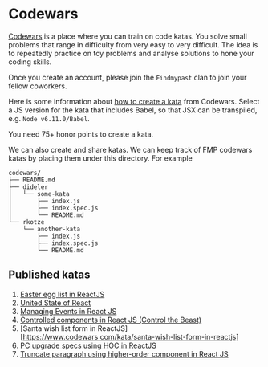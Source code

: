 # Codewars

[Codewars](https://www.codewars.com/) is a place where you can train on code
katas. You solve small problems that range in difficulty from very easy to very
difficult. The idea is to repeatedly practice on toy problems and analyse
solutions to hone your coding skills.

Once you create an account, please join the `Findmypast` clan to join your
fellow coworkers.

Here is some information about [how to create a kata](https://github.com/Codewars/codewars.com/wiki/Tutorial%3A-Create-Your-First-Kata) from Codewars.
Select a JS version for the kata that includes Babel, so that JSX can be transpiled, e.g. `Node v6.11.0/Babel`.

You need 75+ honor points to create a kata.

We can also create and share katas. We can keep track of FMP codewars katas by
placing them under this directory. For example

```
codewars/
├── README.md
├── dideler
│   └── some-kata
│       ├── index.js
│       ├── index.spec.js
│       └── README.md
└── rkotze
    └── another-kata
        ├── index.js
        ├── index.spec.js
        └── README.md
```

## Published katas

1. [Easter egg list in ReactJS](https://www.codewars.com/kata/easter-egg-list-in-reactjs)
1. [United State of React](https://www.codewars.com/kata/united-state-of-react)
1. [Managing Events in React JS](https://www.codewars.com/kata/managing-events-in-react-js)
1. [Controlled components in React JS (Control the Beast)](https://www.codewars.com/kata/control-the-beast)
1. [Santa wish list form in ReactJS][https://www.codewars.com/kata/santa-wish-list-form-in-reactjs]
1. [PC upgrade specs using HOC in ReactJS](https://www.codewars.com/kata/pc-upgrade-specs-using-hoc-in-reactjs)
1. [Truncate paragraph using higher-order component in React JS](https://www.codewars.com/kata/truncate-paragraph-using-higher-order-component-in-react-js)
